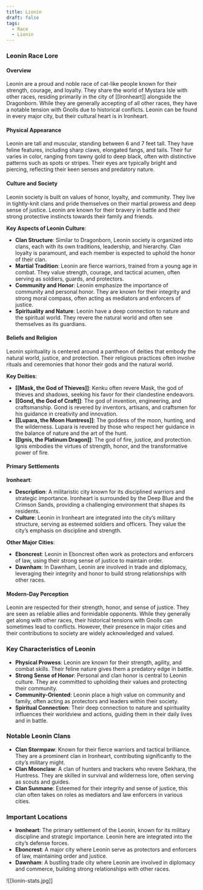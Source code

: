 ```yaml
---
title: Lionin
draft: false
tags:
  - Race
  - Lionin
---
```


### Leonin Race Lore

#### Overview

Leonin are a proud and noble race of cat-like people known for their strength, courage, and loyalty. They share the world of Mystara Isle with other races, residing primarily in the city of [[Ironheart]] alongside the Dragonborn. While they are generally accepting of all other races, they have a notable tension with Gnolls due to historical conflicts. Leonin can be found in every major city, but their cultural heart is in Ironheart.

#### Physical Appearance

Leonin are tall and muscular, standing between 6 and 7 feet tall. They have feline features, including sharp claws, elongated fangs, and tails. Their fur varies in color, ranging from tawny gold to deep black, often with distinctive patterns such as spots or stripes. Their eyes are typically bright and piercing, reflecting their keen senses and predatory nature.

#### Culture and Society

Leonin society is built on values of honor, loyalty, and community. They live in tightly-knit clans and pride themselves on their martial prowess and deep sense of justice. Leonin are known for their bravery in battle and their strong protective instincts towards their family and friends.

**Key Aspects of Leonin Culture**:

- **Clan Structure**: Similar to Dragonborn, Leonin society is organized into clans, each with its own traditions, leadership, and hierarchy. Clan loyalty is paramount, and each member is expected to uphold the honor of their clan.
- **Martial Tradition**: Leonin are fierce warriors, trained from a young age in combat. They value strength, courage, and tactical acumen, often serving as soldiers, guards, and protectors.
- **Community and Honor**: Leonin emphasize the importance of community and personal honor. They are known for their integrity and strong moral compass, often acting as mediators and enforcers of justice.
- **Spirituality and Nature**: Leonin have a deep connection to nature and the spiritual world. They revere the natural world and often see themselves as its guardians.

#### Beliefs and Religion

Leonin spirituality is centered around a pantheon of deities that embody the natural world, justice, and protection. Their religious practices often involve rituals and ceremonies that honor their gods and the natural world.

**Key Deities**:

- **[[Mask, the God of Thieves]]**: Kenku often revere Mask, the god of thieves and shadows, seeking his favor for their clandestine endeavors.
- **[[Gond, the God of Craft]]**: The god of invention, engineering, and craftsmanship. Gond is revered by inventors, artisans, and craftsmen for his guidance in creativity and innovation.
- **[[Lupara, the Moon Huntress]]**: The goddess of the moon, hunting, and the wilderness. Lupara is revered by those who respect her guidance in the balance of nature and the art of the hunt.
- **[[Ignis, the Platinum Dragon]]**: The god of fire, justice, and protection. Ignis embodies the virtues of strength, honor, and the transformative power of fire.

#### Primary Settlements

**Ironheart**:

- **Description**: A militaristic city known for its disciplined warriors and strategic importance. Ironheart is surrounded by the Deep Blue and the Crimson Sands, providing a challenging environment that shapes its residents.
- **Culture**: Leonin in Ironheart are integrated into the city’s military structure, serving as esteemed soldiers and officers. They value the city’s emphasis on discipline and strength.

**Other Major Cities**:

- **Eboncrest**: Leonin in Eboncrest often work as protectors and enforcers of law, using their strong sense of justice to maintain order.
- **Dawnham**: In Dawnham, Leonin are involved in trade and diplomacy, leveraging their integrity and honor to build strong relationships with other races.

#### Modern-Day Perception

Leonin are respected for their strength, honor, and sense of justice. They are seen as reliable allies and formidable opponents. While they generally get along with other races, their historical tensions with Gnolls can sometimes lead to conflicts. However, their presence in major cities and their contributions to society are widely acknowledged and valued.

### Key Characteristics of Leonin

- **Physical Prowess**: Leonin are known for their strength, agility, and combat skills. Their feline nature gives them a predatory edge in battle.
- **Strong Sense of Honor**: Personal and clan honor is central to Leonin culture. They are committed to upholding their values and protecting their community.
- **Community-Oriented**: Leonin place a high value on community and family, often acting as protectors and leaders within their society.
- **Spiritual Connection**: Their deep connection to nature and spirituality influences their worldview and actions, guiding them in their daily lives and in battle.

### Notable Leonin Clans

- **Clan Stormpaw**: Known for their fierce warriors and tactical brilliance. They are a prominent clan in Ironheart, contributing significantly to the city’s military might.
- **Clan Moonclaw**: A clan of hunters and trackers who revere Sekhara, the Huntress. They are skilled in survival and wilderness lore, often serving as scouts and guides.
- **Clan Sunmane**: Esteemed for their integrity and sense of justice, this clan often takes on roles as mediators and law enforcers in various cities.

### Important Locations

- **Ironheart**: The primary settlement of the Leonin, known for its military discipline and strategic importance. Leonin here are integrated into the city’s defense forces.
- **Eboncrest**: A major city where Leonin serve as protectors and enforcers of law, maintaining order and justice.
- **Dawnham**: A bustling trade city where Leonin are involved in diplomacy and commerce, building strong relationships with other races.

![[lionin-stats.jpg]]
